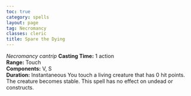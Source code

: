 ```yaml
---
toc: true
category: spells
layout: page
tag: Necromancy
classes: cleric
title: Spare the Dying 
---
```

_Necromancy cantrip_ 
**Casting Time:** 1 action    
**Range:** Touch    
**Components:** V, S    
**Duration:** Instantaneous 
You touch a living creature that has 0 hit points. The creature becomes stable. This spell has no effect on undead or constructs.